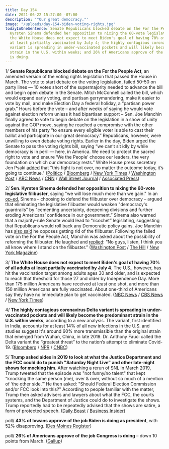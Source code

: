 ```yaml
---
title: Day 154
date: 2021-06-22 15:27:00 -07:00
description: '"Our great democracy."'
image: "/uploads/day-154-biden-voting-rights.jpg"
todayInOneSentence: Senate Republicans blocked debate on the For the People Act; Sen.
  Kyrsten Sinema defended her opposition to nixing the 60-vote legislative filibuster;
  the White House does not expect to meet Biden's goal of having 70% of all adults
  at least partially vaccinated by July 4; the highly contagious coronavirus Delta
  variant is spreading in under-vaccinated pockets and will likely become the predominant
  strain in the U.S. within weeks; and 26% of Americans approve of the job Congress
  is doing.
---
```


1/ **Senate Republicans blocked debate on the For the People Act**, an amended version of the voting rights legislation that passed the House in March. The vote to start debate on the voting legislation, failed 50-50 on party lines — 10 votes short of the supermajority needed to advance the bill and begin open debate in the Senate. Mitch McConnell called the bill, which would expand early voting, end partisan gerrymandering, make it easier to vote by mail, and make Election Day a federal holiday, a “partisan power grab.” Hours before the vote – and after weeks of saying he would vote against election reform unless it had bipartisan support – Sen. Joe Manchin finally agreed to vote to begin debate on the legislation in a show of unity against the GOP move, saying he reached a compromise with the other members of his party “to ensure every eligible voter is able to cast their ballot and participate in our great democracy.” Republicans, however, were unwilling to even debate voting rights. Earlier in the day, Biden urged the Senate to pass the voting rights bill, saying “we can’t sit idly by while democracy is in peril — here, in America. We need to protect the sacred right to vote and ensure ‘We the People’ choose our leaders, the very foundation on which our democracy rests.” White House press secretary Jen Psaki [added](https://www.washingtonpost.com/politics/2021/06/22/joe-biden-live-updates/#link-OF7GCQXORJGOLKMVBHX66O6GCA) that "this fight is not over, no matter the outcome today, it’s going to continue." ([Politico](https://www.politico.com/news/2021/06/22/senate-elections-reform-bill-495487) / [Bloomberg](https://www.bloomberg.com/news/articles/2021-06-22/gop-poised-to-block-move-by-senate-democrats-on-voting-rights?sref=MIBMEEoj) / [New York Times](https://www.nytimes.com/2021/06/22/us/manchin-voting-rights-filibuster.html) / [Washington Post](https://www.washingtonpost.com/politics/senate-voting-rights-bill/2021/06/22/d63f6a46-d35a-11eb-ae54-515e2f63d37d_story.html) / [ABC News](https://abcnews.go.com/Politics/manchin-join-democrats-senate-showdown-vote-voting-rights/story?id=78403689&cid=clicksource_4380645_1_heads_hero_live_hero_image) / [CNN](https://www.cnn.com/2021/06/22/politics/senate-democrats-voting-bill/index.html) / [Wall Street Journal](https://www.wsj.com/articles/elections-law-vote-to-test-democrats-unity-amid-gop-opposition-11624372668?mod=djemalertNEWS) / [Associated Press](https://apnews.com/article/gop-elections-bill-senate-showdown-0cd91c559b314a695c08ff9e4abd5d8a))

2/ **Sen. Kyrsten Sinema defended her opposition to nixing the 60-vote legislative filibuster**, saying "we will lose much more than we gain." In an [op-ed](https://www.washingtonpost.com/opinions/2021/06/21/kyrsten-sinema-filibuster-for-the-people-act/), Sinema – choosing to defend the filibuster over democracy – argued that eliminating the legislative filibuster would weaken "democracy's guardrails" by "cementing uncertainty, deepening divisions and further eroding Americans’ confidence in our government.” Sinema also warned that a majority-rule Senate would lead to “ricochet” legislating, suggesting that Republicans would roll back any Democratic policy gains. Joe Manchin has [also said](https://whatthefuckjusthappenedtoday.com/2021/06/07/day-139/#2-joe-manchin-vowed-to-block-the-fed) he opposes getting rid of the filibuster. Following the failed vote on the For the People Act, Manchin was asked about the possibility of reforming the filibuster. He laughed and [replied](https://twitter.com/JulieNBCNews/status/1407462057939718144): “No guys, listen, I think you all know where I stand on the filibuster.”
\([Washington Post](https://www.washingtonpost.com/politics/2021/06/22/sinema-calls-out-her-democratic-colleagues-filibuster-gently/) / [The Hill](https://thehill.com/homenews/senate/559519-sinema-defends-filibuster-ahead-of-senate-voting-rights-showdown) / [New York Magazine](https://nymag.com/intelligencer/2021/06/kyrsten-sinema-filibuster-senate-defense-factually-untrue.html))

3/ **The White House does not expect to meet Biden's goal of having 70% of all adults at least partially vaccinated by July 4**. The U.S., however, has hit the vaccination target among adults ages 30 and older, and is expected to reach that threshold for those 27 and older by Independence Day. More than 175 million Americans have received at least one shot, and more than 150 million Americans are fully vaccinated. About one-third of Americans say they have no immediate plan to get vaccinated. ([NBC News](https://www.nbcnews.com/politics/white-house/white-house-concede-it-s-likely-miss-original-july-4-n1271835) / [CBS News](https://www.cbsnews.com/news/covid-vaccine-goal-biden-july-4-us-wont-reach/) / [New York Times](https://www.nytimes.com/2021/06/22/us/politics/biden-covid-vaccine-july-4.html))

4/ **The highly contagious coronavirus Delta variant is spreading in under-vaccinated pockets and will likely become the predominant strain in the U.S. within weeks**, according to a new analysis. The variant, first identified in India, accounts for at least 14% of all new infections in the U.S. and studies suggest it's around 60% more transmissible than the original strain that emerged from Wuhan, China, in late 2019. Dr. Anthony Fauci called the Delta variant the “greatest threat” to the nation’s attempt to eliminate Covid-19. ([Bloomberg](https://www.bloomberg.com/news/articles/2021-06-21/delta-variant-seen-spreading-in-undervaccinated-u-s-counties?sref=MIBMEEoj) / [NPR](https://www.npr.org/sections/health-shots/2021/06/22/1008859705/delta-variant-coronavirus-unvaccinated-u-s-covid-surge) / [CNBC](https://www.cnbc.com/2021/06/22/fauci-declares-delta-variant-greatest-threat-to-the-nations-efforts-to-eliminate-covid.html))

5/ **Trump asked aides in 2019 to look at what the Justice Department and the FCC could do to punish "Saturday Night Live" and other late-night shows for mocking him**. After watching a rerun of SNL in March 2019, Trump tweeted that the episode was "not funny/no talent" that kept "knocking the same person (me), over & over, without so much of a mention of ‘the other side.’” He then asked: "Should Federal Election Commission and/or FCC look into this?" According to people familiar with the matter, Trump then asked advisers and lawyers about what the FCC, the courts systems, and the Department of Justice could do to investigate the shows. Trump reportedly had to be repeatedly advised that the shows are satire, a form of protected speech.  ([Daily Beast](https://www.thedailybeast.com/trump-wanted-his-justice-department-to-stop-snl-from-teasing-him) / [Business Insider](https://www.businessinsider.com/trump-asked-if-doj-fcc-could-punish-snl-after-mocking-report-2021-6))

poll/ **43% of Iowans approve of the job Biden is doing as president**, with 52% disapproving. ([Des Moines Register](https://www.desmoinesregister.com/story/news/politics/iowa-poll/2021/06/22/iowa-poll-joe-biden-approval-rating-kamala-harris-covid-immigration/7736797002/))

poll/ **26% of Americans approve of the job Congress is doing** – down 10 points from March. ([Gallup](https://news.gallup.com/poll/351521/job-approval-biden-steady-congress-down.aspx))